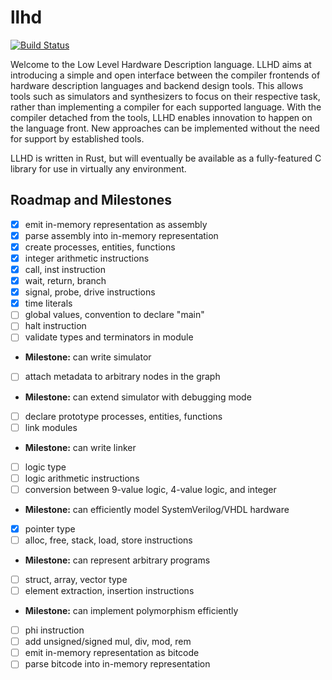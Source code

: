 # llhd

[![Build Status](https://travis-ci.org/fabianschuiki/llhd.svg?branch=rust)](https://travis-ci.org/fabianschuiki/llhd)

Welcome to the Low Level Hardware Description language. LLHD aims at introducing a simple and open interface between the compiler frontends of hardware description languages and backend design tools. This allows tools such as simulators and synthesizers to focus on their respective task, rather than implementing a compiler for each supported language. With the compiler detached from the tools, LLHD enables innovation to happen on the language front. New approaches can be implemented without the need for support by established tools.

LLHD is written in Rust, but will eventually be available as a fully-featured C library for use in virtually any environment.


## Roadmap and Milestones

- [x] emit in-memory representation as assembly
- [x] parse assembly into in-memory representation
- [x] create processes, entities, functions
- [x] integer arithmetic instructions
- [x] call, inst instruction
- [x] wait, return, branch
- [x] signal, probe, drive instructions
- [x] time literals
- [ ] global values, convention to declare "main"
- [ ] halt instruction
- [ ] validate types and terminators in module
- **Milestone:** can write simulator
- [ ] attach metadata to arbitrary nodes in the graph
- **Milestone:** can extend simulator with debugging mode
- [ ] declare prototype processes, entities, functions
- [ ] link modules
- **Milestone:** can write linker
- [ ] logic type
- [ ] logic arithmetic instructions
- [ ] conversion between 9-value logic, 4-value logic, and integer
- **Milestone:** can efficiently model SystemVerilog/VHDL hardware
- [x] pointer type
- [ ] alloc, free, stack, load, store instructions
- **Milestone:** can represent arbitrary programs
- [ ] struct, array, vector type
- [ ] element extraction, insertion instructions
- **Milestone:** can implement polymorphism efficiently
- [ ] phi instruction
- [ ] add unsigned/signed mul, div, mod, rem
- [ ] emit in-memory representation as bitcode
- [ ] parse bitcode into in-memory representation
